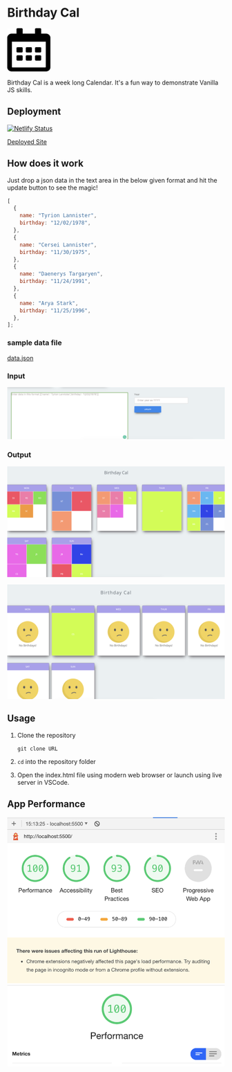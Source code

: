 # Birthday Cal

<img src = "./images/calendar-icon.svg" height = "100px" width = "100px" />

Birthday Cal is a week long Calendar. It's a fun way to demonstrate Vanilla JS skills.

## Deployment

[![Netlify Status](https://api.netlify.com/api/v1/badges/1c433269-69cc-4210-971c-6ed4d7a3a38a/deploy-status)](https://app.netlify.com/sites/birthday-cal/deploys)

[Deployed Site](https://birthday-cal.netlify.app)

## How does it work

Just drop a json data in the text area in the below given format and hit the update button to see the magic!

```js
[
  {
    name: "Tyrion Lannister",
    birthday: "12/02/1978",
  },
  {
    name: "Cersei Lannister",
    birthday: "11/30/1975",
  },
  {
    name: "Daenerys Targaryen",
    birthday: "11/24/1991",
  },
  {
    name: "Arya Stark",
    birthday: "11/25/1996",
  },
];
```

### sample data file

[data.json](./data.json)

### Input

![sample input](./images/input.png)

### Output

![sample output](./images/output.png)

![no birthday](./images/output2.png)

## Usage

1.  Clone the repository

        git clone URL

2.  `cd` into the repository folder

3.  Open the index.html file using modern web browser or launch using live server in VSCode.

## App Performance

![LightHouse audit](./images/auditLightHouse.png)

